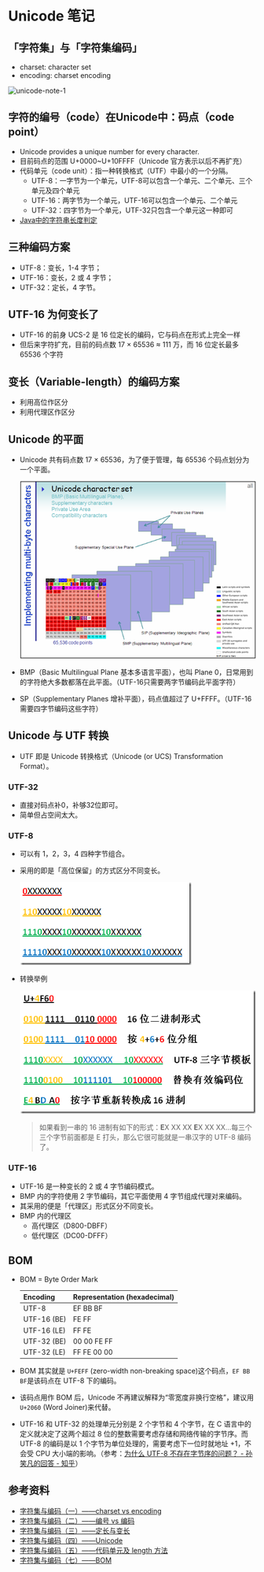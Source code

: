 # Unicode 笔记

## 「字符集」与「字符集编码」

* charset: character set
* encoding: charset encoding

![unicode-note-1](./resources/unicode-note-1.png)

## 字符的编号（code）在Unicode中：码点（code point）

* Unicode provides a unique number for every character.
* 目前码点的范围 U+0000~U+10FFFF（Unicode 官方表示以后不再扩充）
* 代码单元（code unit）：指一种转换格式（UTF）中最小的一个分隔。
  * UTF-8：一字节为一个单元，UTF-8可以包含一个单元、二个单元、三个单元及四个单元
  * UTF-16：两字节为一个单元，UTF-16可以包含一个单元、二个单元
  * UTF-32：四字节为一个单元，UTF-32只包含一个单元这一种即可
* [Java中的字符串长度判定](../Java/CoreJava/02-数据类型与运算符.textbundle/text.md#length-方法)

## 三种编码方案

* UTF-8：变长，1-4 字节；
* UTF-16：变长，2 或 4 字节；
* UTF-32：定长，4 字节。

## UTF-16 为何变长了

* UTF-16 的前身 UCS-2 是 16 位定长的编码，它与码点在形式上完全一样
* 但后来字符扩充，目前的码点数 17 × 65536 ≈ 111 万，而 16 位定长最多 65536 个字符

## 变长（Variable-length）的编码方案

* 利用高位作区分
* 利用代理区作区分

## Unicode 的平面

* Unicode 共有码点数 17 × 65536，为了便于管理，每 65536 个码点划分为一个平面。

  ![unicode-note-2](./resources/unicode-note-2.png)

* BMP（Basic Multilingual Plane 基本多语言平面），也叫 Plane 0，日常用到的字符绝大多数都落在此平面。（UTF-16只需要两字节编码此平面字符）
* SP（Supplementary Planes 增补平面），码点值超过了 U+FFFF。（UTF-16需要四字节编码这些字符）


## Unicode 与 UTF 转换

* UTF 即是 Unicode 转换格式（Unicode (or UCS) Transformation Format）。

### UTF-32

* 直接对码点补0，补够32位即可。
* 简单但占空间太大。

### UTF-8

* 可以有 1，2，3，4 四种字节组合。
* 采用的即是「高位保留」的方式区分不同变长。

  ![unicode-note-3](./resources/unicode-note-3.png)

* 转换举例

  ![unicode-note-4](./resources/unicode-note-4.png)

  > 如果看到一串的 16 进制有如下的形式：**E**X XX XX **E**X XX XX…每三个三个字节前面都是 E 打头，那么它很可能就是一串汉字的 UTF-8 编码了。

### UTF-16

* UTF-16 是一种变长的 2 或 4 字节编码模式。
* BMP 内的字符使用 2 字节编码，其它平面使用 4 字节组成代理对来编码。
* 其采用的便是「代理区」形式区分不同变长。
* BMP 内的代理区
  * 高代理区（D800-DBFF）
  * 低代理区（DC00-DFFF）

## BOM

* BOM = Byte Order Mark

  |Encoding|Representation (hexadecimal)|
  |--------|----------------------------|
  |UTF-8|EF BB BF|
  |UTF-16 (BE)|FE FF|
  |UTF-16 (LE)|FF FE|
  |UTF-32 (BE)|00 00 FE FF|
  |UTF-32 (LE)|FF FE 00 00|

* BOM 其实就是 ```U+FEFF``` (zero-width non-breaking space)这个码点，```EF BB BF```是该码点在 UTF-8 下的编码。
* 该码点用作 BOM 后，Unicode 不再建议解释为“零宽度非换行空格”，建议用 ```U+2060``` (Word Joiner)来代替。
* UTF-16 和 UTF-32 的处理单元分别是 2 个字节和 4 个字节，在 C 语言中的定义就决定了这两个超过 8 位的整数需要考虑存储和网络传输的字节序。而 UTF-8 的编码是以 1 个字节为单位处理的，需要考虑下一位时就地址 +1，不会受 CPU 大小端的影响。（参考：[为什么 UTF-8 不存在字节序的问题？ - 孙笑凡的回答 - 知乎](https://www.zhihu.com/question/55140986/answer/142938758)）

## 参考资料

* [字符集与编码（一）——charset vs encoding](https://xiaogd.net/%E5%AD%97%E7%AC%A6%E9%9B%86%E4%B8%8E%E7%BC%96%E7%A0%81%EF%BC%88%E4%B8%80%EF%BC%89-charset-vs-encoding/)
* [字符集与编码（二）——编号 vs 编码](https://xiaogd.net/%E5%AD%97%E7%AC%A6%E9%9B%86%E4%B8%8E%E7%BC%96%E7%A0%81%EF%BC%88%E4%BA%8C%EF%BC%89-%E7%BC%96%E5%8F%B7vs%E7%BC%96%E7%A0%81/)
* [字符集与编码（三）——定长与变长](https://xiaogd.net/%E5%AD%97%E7%AC%A6%E9%9B%86%E4%B8%8E%E7%BC%96%E7%A0%81%EF%BC%88%E4%B8%89%EF%BC%89-%E5%AE%9A%E9%95%BF%E4%B8%8E%E5%8F%98%E9%95%BF/)
* [字符集与编码（四）——Unicode](https://xiaogd.net/%E5%AD%97%E7%AC%A6%E9%9B%86%E4%B8%8E%E7%BC%96%E7%A0%81%EF%BC%88%E5%9B%9B%EF%BC%89-unicode/)
* [字符集与编码（五）——代码单元及 length 方法](https://xiaogd.net/%E5%AD%97%E7%AC%A6%E9%9B%86%E4%B8%8E%E7%BC%96%E7%A0%81%EF%BC%88%E4%BA%94%EF%BC%89-%E4%BB%A3%E7%A0%81%E5%8D%95%E5%85%83%E5%8F%8A-length-%E6%96%B9%E6%B3%95/)
* [字符集与编码（七）——BOM](https://xiaogd.net/%E5%AD%97%E7%AC%A6%E9%9B%86%E4%B8%8E%E7%BC%96%E7%A0%81%EF%BC%88%E4%B8%83%EF%BC%89-bom/)